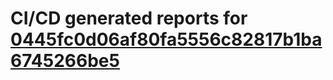 # CI/CD generated reports for [0445fc0d06af80fa5556c82817b1ba6745266be5](https://github.com/hydephp/develop/commit/0445fc0d06af80fa5556c82817b1ba6745266be5)
